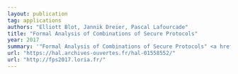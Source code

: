 ```yaml
---
layout: publication
tag: applications
authors: "Elliott Blot, Jannik Dreier, Pascal Lafourcade"
title: "Formal Analysis of Combinations of Secure Protocols"
year: 2017
summary: '"Formal Analysis of Combinations of Secure Protocols" <a href="https://hal.archives-ouvertes.fr/hal-01558552/" target="_blank">[PDF]</a>, by Elliott Blot, Jannik Dreier, Pascal Lafourcade, presented at <a href="http://fps2017.loria.fr/" target="_blank">FPS 2017</a>.'
url: "https://hal.archives-ouvertes.fr/hal-01558552/"
url: "http://fps2017.loria.fr/"
---
```


